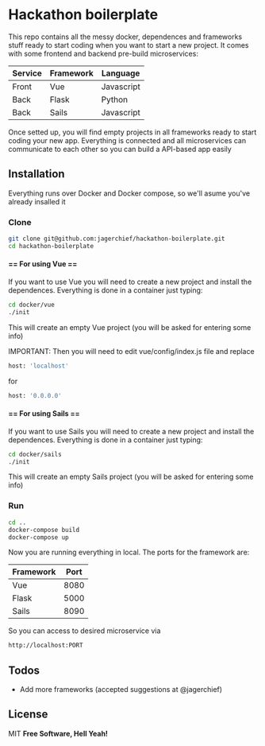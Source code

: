 # Hackathon boilerplate

This repo contains all the messy docker, dependences and frameworks stuff ready to start coding when you want to start a new project.
It comes with some frontend and backend pre-build microservices:

| Service | Framework | Language |
| ------ | ------ | ------ |
| Front | Vue | Javascript |
| Back | Flask | Python |
| Back | Sails | Javascript |


Once setted up, you will find empty projects in all frameworks ready to start coding your new app. 
Everything is connected and all microservices can communicate to each other so you can build a API-based app easily


## Installation

Everything runs over Docker and Docker compose, so we'll asume you've already insalled it

### Clone
```sh
git clone git@github.com:jagerchief/hackathon-boilerplate.git
cd hackathon-boilerplate
```
#### == For using Vue ==
If you want to use Vue you will need to create a new project and install the dependences. Everything is done in a container just typing:

```sh
cd docker/vue
./init
```
This will create an empty Vue project (you will be asked for entering some info)

IMPORTANT: Then you will need to edit vue/config/index.js file and replace
```sh
host: 'localhost'
```
for
```sh
host: '0.0.0.0'
```

#### == For using Sails ==
If you want to use Sails you will need to create a new project and install the dependences. Everything is done in a container just typing:

```sh
cd docker/sails
./init
```
This will create an empty Sails project (you will be asked for entering some info)



### Run

```sh
cd ..
docker-compose build
docker-compose up
```
Now you are running everything in local.
The ports for the framework are:

| Framework | Port |
| ------ | ------ |
| Vue | 8080 |
| Flask | 5000 |
| Sails | 8090 |

So you can access to desired microservice via 
```sh
http://localhost:PORT
```






## Todos

 - Add more frameworks (accepted suggestions at @jagerchief)

License
----

MIT
**Free Software, Hell Yeah!**
